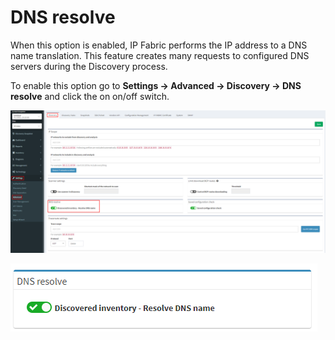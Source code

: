 # DNS resolve

When this option is enabled, IP Fabric performs the IP address to a DNS
name translation. This feature creates many requests to configured DNS
servers during the Discovery process.

To enable this option go to **Settings → Advanced → Discovery → DNS
resolve** and click the on on/off switch.

![DNS resolve](./1959395329.png "DNS resolve")

![DNS resolve](./102400056.png "DNS resolve")
